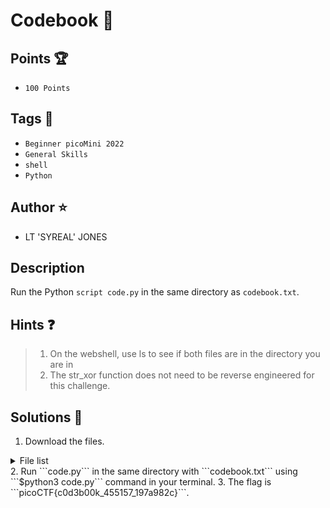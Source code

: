 # Codebook 📖
## Points 🏆
- ```100 Points```
## Tags 🔗
- ```Beginner picoMini 2022```
- ```General Skills```
- ```shell```
- ```Python```
## Author ⭐
- LT 'SYREAL' JONES
## Description
Run the Python ```script code.py``` in the same directory as ```codebook.txt```.
## Hints ❓
> 1. On the webshell, use ls to see if both files are in the directory you are in
> 2. The str_xor function does not need to be reverse engineered for this challenge.
## Solutions 🎯
1. Download the files.</br>
<details>
  <summary>File list</summary>
  1. ```code.py``` = [Click here](https://artifacts.picoctf.net/c/102/code.py) 👈</br>
  2. ```codebook.txt``` = [Click here](https://artifacts.picoctf.net/c/102/codebook.txt) 👈</br>
</details>
2. Run ```code.py``` in the same directory with ```codebook.txt``` using ```$python3 code.py``` command in your terminal.
3. The flag is ```picoCTF{c0d3b00k_455157_197a982c}```.
